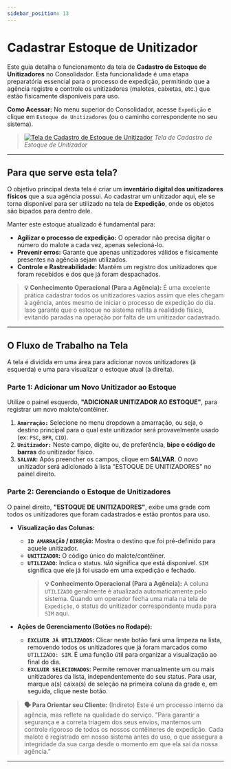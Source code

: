 ```yaml
---
sidebar_position: 13
---
```


# Cadastrar Estoque de Unitizador

Este guia detalha o funcionamento da tela de **Cadastro de Estoque de Unitizadores** no Consolidador. Esta funcionalidade é uma etapa preparatória essencial para o processo de expedição, permitindo que a agência registre e controle os unitizadores (malotes, caixetas, etc.) que estão fisicamente disponíveis para uso.

**Como Acessar:** No menu superior do Consolidador, acesse `Expedição` e clique em `Estoque de Unitizadores` (ou o caminho correspondente no seu sistema).

> [![Tela de Cadastro de Estoque de Unitizador](/img/cadastro_estoque_unitizador/cadastro-estoque-unitizador.png)](/img/cadastro_estoque_unitizador/cadastro-estoque-unitizador.png)
> *Tela de Cadastro de Estoque de Unitizador*
---

## Para que serve esta tela?

O objetivo principal desta tela é criar um **inventário digital dos unitizadores físicos** que a sua agência possui. Ao cadastrar um unitizador aqui, ele se torna disponível para ser utilizado na tela de **Expedição**, onde os objetos são bipados para dentro dele.

Manter este estoque atualizado é fundamental para:
* **Agilizar o processo de expedição:** O operador não precisa digitar o número do malote a cada vez, apenas selecioná-lo.
* **Prevenir erros:** Garante que apenas unitizadores válidos e fisicamente presentes na agência sejam utilizados.
* **Controle e Rastreabilidade:** Mantém um registro dos unitizadores que foram recebidos e dos que já foram despachados.

> **💡 Conhecimento Operacional (Para a Agência):** É uma excelente prática cadastrar todos os unitizadores vazios assim que eles chegam à agência, antes mesmo de iniciar o processo de expedição do dia. Isso garante que o estoque no sistema reflita a realidade física, evitando paradas na operação por falta de um unitizador cadastrado.

---

## O Fluxo de Trabalho na Tela

A tela é dividida em uma área para adicionar novos unitizadores (à esquerda) e uma para visualizar o estoque atual (à direita).

### Parte 1: Adicionar um Novo Unitizador ao Estoque

Utilize o painel esquerdo, **"ADICIONAR UNITIZADOR AO ESTOQUE"**, para registrar um novo malote/contêiner.

1. **`Amarração:`** Selecione no menu dropdown a amarração, ou seja, o destino principal para o qual este unitizador será provavelmente usado (ex: `PSC`, `BPR`, `CID`).
2. **`Unitizador:`** Neste campo, digite ou, de preferência, **bipe o código de barras** do unitizador físico.
3. **`SALVAR`:** Após preencher os campos, clique em **SALVAR**. O novo unitizador será adicionado à lista "ESTOQUE DE UNITIZADORES" no painel direito.

### Parte 2: Gerenciando o Estoque de Unitizadores

O painel direito, **"ESTOQUE DE UNITIZADORES"**, exibe uma grade com todos os unitizadores que foram cadastrados e estão prontos para uso.

* **Visualização das Colunas:**
    * **`ID AMARRAÇÃO` / `DIREÇÃO`:** Mostra o destino que foi pré-definido para aquele unitizador.
    * **`UNITIZADOR`:** O código único do malote/contêiner.
    * **`UTILIZADO`:** Indica o status. `NÃO` significa que está disponível. `SIM` significa que ele já foi usado em uma expedição e fechado.
        > **💡 Conhecimento Operacional (Para a Agência):** A coluna `UTILIZADO` geralmente é atualizada automaticamente pelo sistema. Quando um operador fecha uma mala na tela de `Expedição`, o status do unitizador correspondente muda para `SIM` aqui.

* **Ações de Gerenciamento (Botões no Rodapé):**
    * **`EXCLUIR JÁ UTILIZADOS`:** Clicar neste botão fará uma limpeza na lista, removendo todos os unitizadores que já foram marcados como `UTILIZADO: SIM`. É uma função útil para organizar a visualização ao final do dia.
    * **`EXCLUIR SELECIONADOS`:** Permite remover manualmente um ou mais unitizadores da lista, independentemente do seu status. Para usar, marque a(s) caixa(s) de seleção na primeira coluna da grade e, em seguida, clique neste botão.

> **🗣️ Para Orientar seu Cliente:** (Indireto) Este é um processo interno da agência, mas reflete na qualidade do serviço. "Para garantir a segurança e a correta triagem dos seus envios, mantemos um controle rigoroso de todos os nossos contêineres de expedição. Cada malote é registrado em nosso sistema antes do uso, o que assegura a integridade da sua carga desde o momento em que ela sai da nossa agência."

---
